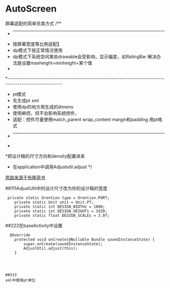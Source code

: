 


# AutoScreen
屏幕适配的简单另类方式
/**
 * -------------------------------------------------------------------------------------------------------
 * 按屏幕宽度等比例适配】
 * dp模式下按正常情况使用
 * dp模式下系统空间某些drawable会受影响，显示偏差，如RatingBar 解决办法是设置maxheight=minheight=某个值
 *
 *---------------------------------------------------------------------------------------------------------
 * pt模式
 * 先生成pt xml
 * 使用dp的地方用生成的dimens
 * 使用麻烦，但不会影响系统控件，
 * 适配：控件尽量使用match_parent wrap_content margin和padding 用pt格式
 * --------------------------------------------------------------------------------------------------------
 * 
 *把设计稿的尺寸方向和density配置进来
 * 在application中调用Adjustutil.adjust
 */
 
 
[思路来源于布隆简书]( http://www.jianshu.com/p/b6b9bd1fba4d)

##111AdjustUtil中的设计尺寸改为你的设计稿的宽度
```
 private static Orention type = Orention.PORT;
    private static Unit unit = Unit.PT;
    private static int DESIGN_WIDTHs = 1080;
    private static int DESIGN_HEIGHTs = 1920;
    private static float DESIGN_SCALEs = 3.0f;
```

##222在baseActivity中设置
```
  @Override
    protected void onCreate(@Nullable Bundle savedInstanceState) {
        super.onCreate(savedInstanceState);
        AdjustUtil.adjust(this);
    }




##333
xml中使用pt单位
